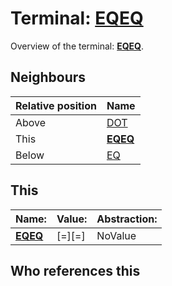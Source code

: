 # Terminal: **[EQEQ](./EQEQ.md)**

Overview of the terminal: **[EQEQ](./EQEQ.md)**.



## **Neighbours**

| Relative position | Name                                          |
| ----------------- | --------------------------------------------- |
| Above             | [DOT](./DOT.md) |
| This              | **[EQEQ](./EQEQ.md)** |
| Below             | [EQ](./EQ.md) |



## **This**

| Name:                                       | Value:          | Abstraction:    |
| ------------------------------------------- | --------------- | --------------- |
| **[EQEQ](./EQEQ.md)** | [=][=] | NoValue |



## **Who references this**




